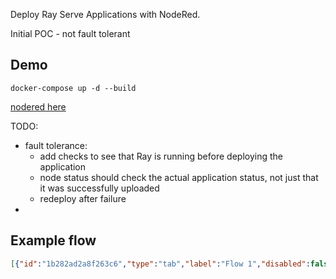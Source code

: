 Deploy Ray Serve Applications with NodeRed.

Initial POC - not fault tolerant

## Demo

```
docker-compose up -d --build
```


[nodered here](http://localhost:1881)




TODO:
 - fault tolerance:
    - add checks to see that Ray is running before deploying the application
    - node status should check the actual application status, not just that it was successfully uploaded
    - redeploy after failure
 - 

## Example flow
```json
[{"id":"1b282ad2a8f263c6","type":"tab","label":"Flow 1","disabled":false,"info":"","env":[]},{"id":"67985cdbc834cbb3","type":"rayConfig","rayAddress":"http://ray:8265","rayAddressType":"str","serveAddress":"http://ray:8000","serveAddressType":"str"},{"id":"4aa8c146e14b5457","type":"inject","z":"1b282ad2a8f263c6","name":"","props":[{"p":"payload"},{"p":"topic","vt":"str"}],"repeat":"","crontab":"","once":false,"onceDelay":0.1,"topic":"","payload":"","payloadType":"date","x":140,"y":400,"wires":[["0ac04ebf60711eea","71d33ea259873f69"]]},{"id":"8a353f104266b6b7","type":"debug","z":"1b282ad2a8f263c6","name":"debug 1","active":true,"tosidebar":true,"console":false,"tostatus":false,"complete":"payload","targetType":"msg","statusVal":"","statusType":"auto","x":500,"y":400,"wires":[]},{"id":"0ac04ebf60711eea","type":"ray serve","z":"1b282ad2a8f263c6","server":"67985cdbc834cbb3","name":"hello-worlda","route_prefix":"/hello-world","variable_name":"app","package_manager":"pip","dependencies":[],"env_vars":[],"code":"from ray import serve\n\n@serve.deployment\nclass HelloWorld:\n    async def __init__(self):\n        pass\n    async def __call__(self, http_request) -> str:\n        msg: dict = await http_request.json()\n        return {\"payload\": \"Hello from ray!\", \"received\": msg}\n                \napp = HelloWorld.bind()\nserve.run(app)","deployments":[{"name":"HelloWorld"}],"x":310,"y":420,"wires":[["8a353f104266b6b7"]]},{"id":"71d33ea259873f69","type":"ray serve","z":"1b282ad2a8f263c6","server":"67985cdbc834cbb3","name":"App 2","route_prefix":"/asdf","variable_name":"app","package_manager":"pip","dependencies":[],"env_vars":[],"code":"from ray import serve\n\n@serve.deployment\nclass HelloWorld2:\n    async def __call__(self, http_request) -> str:\n        msg: dict = await http_request.json()\n        return {\"payload\": \"Hello from ray 2!\", \"received\": msg}\n                \napp = HelloWorld2.bind()","deployments":[{"name":"HelloWorld2"}],"x":310,"y":360,"wires":[["8a353f104266b6b7"]]}]
```